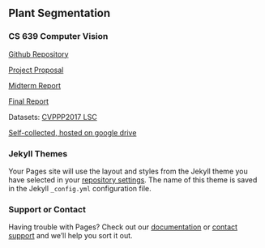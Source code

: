## Plant Segmentation
### CS 639 Computer Vision

[Github Repository](https://github.com/cpsiff/plant-segmentation)

[Project Proposal](?)

[Midterm Report](?)

[Final Report](?)

Datasets:
[CVPPP2017 LSC](https://www.plant-phenotyping.org/datasets-home)

[Self-collected, hosted on google drive](https://drive.google.com/drive/u/1/folders/1o7BMx_QDEMyHjWjvAFRqM-y4dL1PQiQE)






### Jekyll Themes

Your Pages site will use the layout and styles from the Jekyll theme you have selected in your [repository settings](https://github.com/cpsiff/plant-segmentation/settings). The name of this theme is saved in the Jekyll `_config.yml` configuration file.

### Support or Contact

Having trouble with Pages? Check out our [documentation](https://docs.github.com/categories/github-pages-basics/) or [contact support](https://github.com/contact) and we’ll help you sort it out.
